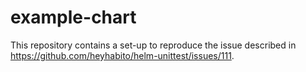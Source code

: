 # example-chart

This repository contains a set-up to reproduce the issue described in <https://github.com/heyhabito/helm-unittest/issues/111>.
